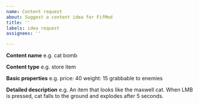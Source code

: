 ```yaml
---
name: Content request
about: Suggest a content idea for FifMod
title: ''
labels: idea request
assignees: ''

---
```


**Content name**
e.g. cat bomb

**Content type**
e.g. store item

**Basic properties**
e.g.
price: 40
weight: 15
grabbable to enemies

**Detailed description**
e.g. An item that looks like the maxwell cat. When LMB is pressed, cat falls to the ground and explodes after 5 seconds.
